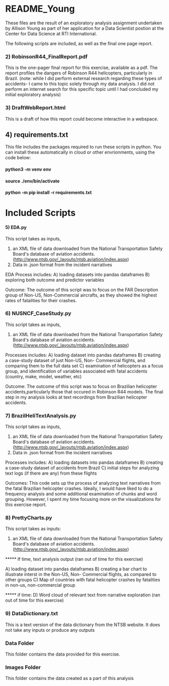 # README_Young

These files are the result of an exploratory analysis assignment undertaken
by Allison Young as part of her application for a Data Scientist postion
at the Center for Data Science at RTI International. 

The following scripts are included, as well as the final one page report.

### 2) RobinsonR44_FinalReport.pdf

This is the one-pager final report for this exercise, available as a pdf. 
The report profiles the dangers of Robinson R44 helicopters, particularly
in Brazil. (note: while I did perform external research regarding these
types of accidents- I came to this topic solely through my data analysis. 
I did not perform an internet search for this specific topic until I had
concluded my initial exploratory analysis)

### 3) DraftWebReport.html

This is a draft of how this report could become interactive in a webspace.

## 4) requirements.txt
This file includes the packages required to run these scripts in python. You
can install these automatically in cloud or other envrionments, using the code below:

#### python3 -m venv env
#### source ./env/bin/activate 
#### python -m pip install -r requirements.txt


# Included Scripts

#### 5) EDA.py

This script takes as inputs, 
1) an XML file of data downloaded
from the National Transportation Safety Board's database of 
aviation accidents.
(http://www.ntsb.gov/_layouts/ntsb.aviation/index.aspx)
2) Data in .json format from the incident narratives

EDA Process includes:
A) loading datasets into pandas dataframes
B) exploring both outcome and predictor variables 

Outcome:
The outcome of this script was to focus on the FAR Description 
group of Non-US, Non-Commercial aircrafts, as they showed
the highest rates of fatalities for their crashes.


### 6) NUSNCF_CaseStudy.py

This script takes as inputs, 
1) an XML file of data downloaded
from the National Transportation Safety Board's database of 
aviation accidents.
(http://www.ntsb.gov/_layouts/ntsb.aviation/index.aspx)


Processes includes:
A) loading dataset into pandas dataframes
B) creating a case-study dataset of just Non-US, Non- Commercial
   flights, and comparing them to the full data set
C) examination of helicopters as a focus group, and 
    identification of variables associated with fatal accidents
    (country, make, model, weather, etc)

Outcome:
The outcome of this script was to focus on Brazilian 
helicopter accidents,particularly those that occured in 
Robinson R44 models. The final step in my analysis looks 
at text recordings from Brazilian helicopter accidents.

### 7) BrazilHeliTextAnalysis.py

This script takes as inputs, 
1) an XML file of data downloaded
from the National Transportation Safety Board's database of 
aviation accidents.
(http://www.ntsb.gov/_layouts/ntsb.aviation/index.aspx)
2) Data in .json format from the incident narratives

Processes includes:
A) loading datasets into pandas dataframes
B) creating a case-study dataset of accidents from Brazil
C) initial steps for analyzing text logs (if there are any) from these flights

Outcomes:
This code sets up the process of analyzing text narratives from
the fatal Brazilian helicopter crashes. Ideally, I would have
liked to do a frequency analysis and some additional examination of
chunks and word grouping. However, I spent my time focusing more on 
the visualizations for this exercise report.

### 8) PrettyCharts.py

This script takes as inputs:
1) an XML file of data downloaded
from the National Transportation Safety Board's database of 
aviation accidents.
(http://www.ntsb.gov/_layouts/ntsb.aviation/index.aspx)

***** If time, text analysis output (ran out of time for this exercise)

A) loading dataset into pandas dataframes
B) creating a bar chart to illustrate interst in the Non-US, 
Non- Commercial flights, as compared to other groups
C) Map of countries with fatal helicopter crashes by fatalities
in non-us, non-commercial group

***** if time: D) Word cloud of relevant text from narrative exploration (ran out of time for this exercise)


### 9) DataDictionary.txt

This is a text version of the data dictionary from the NTSB website.
It does not take any inputs or produce any outputs

### Data Folder

This folder contains the data provided for this exercise.

### Images Folder

This folder contains the data created as a part of this analysis
